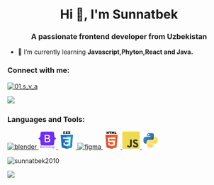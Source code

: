 <h1 align="center">Hi 👋, I'm Sunnatbek</h1>
<h3 align="center">A passionate frontend developer from Uzbekistan</h3>

- 🌱 I’m currently learning **Javascript,Phyton,React and Java.**

<h3 align="left">Connect with me:</h3>
<p align="left">
<a href="https://instagram.com/01.s_v_a" target="blank"><img align="center" src="https://raw.githubusercontent.com/rahuldkjain/github-profile-readme-generator/master/src/images/icons/Social/instagram.svg" alt="01.s_v_a" height="30" width="40" /></a>
</p>

<img src="https://media0.giphy.com/media/v1.Y2lkPTc5MGI3NjExc250N21lMmtrbHdncmVsenkxc2p2YnlzbGg1MnJ3NnVubDM4dDMxciZlcD12MV9pbnRlcm5hbF9naWZfYnlfaWQmY3Q9Zw/3o7TKKImRT3NiD8IM0/giphy.gif" width="300">

<h3 align="left">Languages and Tools:</h3>
<p align="left"> <a href="https://www.blender.org/" target="_blank" rel="noreferrer"> <img src="https://download.blender.org/branding/community/blender_community_badge_white.svg" alt="blender" width="40" height="40"/> </a> <a href="https://getbootstrap.com" target="_blank" rel="noreferrer"> <img src="https://raw.githubusercontent.com/devicons/devicon/master/icons/bootstrap/bootstrap-plain-wordmark.svg" alt="bootstrap" width="40" height="40"/> </a> <a href="https://www.w3schools.com/css/" target="_blank" rel="noreferrer"> <img src="https://raw.githubusercontent.com/devicons/devicon/master/icons/css3/css3-original-wordmark.svg" alt="css3" width="40" height="40"/> </a> <a href="https://www.figma.com/" target="_blank" rel="noreferrer"> <img src="https://www.vectorlogo.zone/logos/figma/figma-icon.svg" alt="figma" width="40" height="40"/> </a> <a href="https://www.w3.org/html/" target="_blank" rel="noreferrer"> <img src="https://raw.githubusercontent.com/devicons/devicon/master/icons/html5/html5-original-wordmark.svg" alt="html5" width="40" height="40"/> </a> <a href="https://developer.mozilla.org/en-US/docs/Web/JavaScript" target="_blank" rel="noreferrer"> <img src="https://raw.githubusercontent.com/devicons/devicon/master/icons/javascript/javascript-original.svg" alt="javascript" width="40" height="40"/> </a> <a href="https://www.python.org" target="_blank" rel="noreferrer"> <img src="https://raw.githubusercontent.com/devicons/devicon/master/icons/python/python-original.svg" alt="python" width="40" height="40"/> </a> </p>

<p><img align="center" src="https://github-readme-stats.vercel.app/api/top-langs?username=sunnatbek2010&show_icons=true&locale=en&layout=compact" alt="sunnatbek2010" /></p>

<img src="https://media3.giphy.com/media/v1.Y2lkPTc5MGI3NjExeHV3NHJmZXExNXY2ejFpdmFta3g0Z2szdjBod2lpNXBodjNrZnczdSZlcD12MV9pbnRlcm5hbF9naWZfYnlfaWQmY3Q9Zw/qgQUggAC3Pfv687qPC/giphy.gif" width="300">
